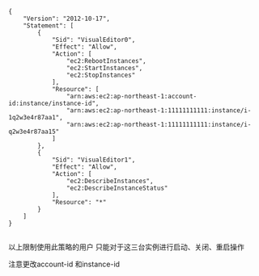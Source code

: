 

    {
        "Version": "2012-10-17",
        "Statement": [
            {
                "Sid": "VisualEditor0",
                "Effect": "Allow",
                "Action": [
                    "ec2:RebootInstances",
                    "ec2:StartInstances",
                    "ec2:StopInstances"
                ],
                "Resource": [
                    "arn:aws:ec2:ap-northeast-1:account-id:instance/instance-id",
                    "arn:aws:ec2:ap-northeast-1:11111111111:instance/i-1q2w3e4r87aa1",
                    "arn:aws:ec2:ap-northeast-1:11111111111:instance/i-q2w3e4r87aa15"
                ]
            },
            {
                "Sid": "VisualEditor1",
                "Effect": "Allow",
                "Action": [
                    "ec2:DescribeInstances",
                    "ec2:DescribeInstanceStatus"
                ],
                "Resource": "*"
            }
        ]
    }


##

以上限制使用此策略的用户 只能对于这三台实例进行启动、关闭、重启操作

注意更改account-id 和instance-id
